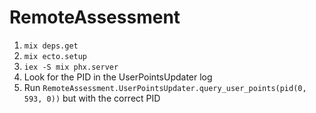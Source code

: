 # RemoteAssessment

1. `mix deps.get`
2. `mix ecto.setup`
3. `iex -S mix phx.server`
4. Look for the PID in the UserPointsUpdater log
5. Run `RemoteAssessment.UserPointsUpdater.query_user_points(pid(0, 593, 0))` but with the correct PID
